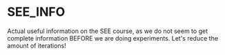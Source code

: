 SEE_INFO
========

Actual useful information on the SEE course, as we do not seem to get complete information BEFORE we are doing experiments. Let's reduce the amount of iterations!
